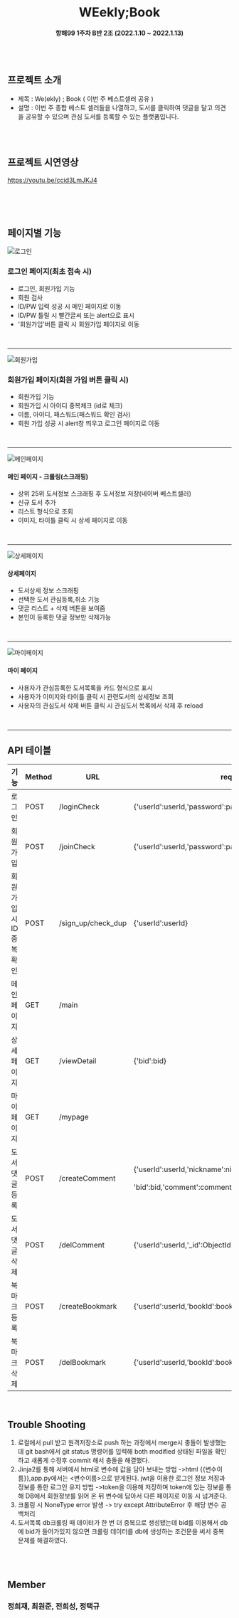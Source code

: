 <h1 align="center">WEekly;Book</h1>
<div align="center"><b>항해99 1주차 B반 2조 (2022.1.10 ~ 2022.1.13)</b></div>  
</br>
</br>
</br>

## 프로젝트 소개

- 제목 : We(ekly) ; Book ( 이번 주 베스트셀러 공유 )
- 설명 : 이번 주 종합 베스트 셀러들을 나열하고, 도서를 클릭하여 댓글을 달고 의견을 공유할 수 있으며 관심 도서를 등록할 수 있는 플랫폼입니다.


</br>
</br>

## 프로젝트 시연영상
https://youtu.be/ccid3LmJKJ4
<br/></br>


</br>
</br>

## 페이지별 기능 


![로그인](https://user-images.githubusercontent.com/32161395/149157418-5c8fc416-2478-40ac-88d3-88adce8aab29.png)
### 로그인 페이지(최초 접속 시)

- 로그인, 회원가입 기능
- 회원 검사
- ID/PW 입력 성공 시 메인 페이지로 이동
- ID/PW 틀릴 시 빨간글씨 또는 alert으로 표시
- '회원가입'버튼 클릭 시 회원가입 페이지로 이동
<br/>

---

![회원가입](https://user-images.githubusercontent.com/32161395/149157456-c9f3c844-fdd8-4bde-a3fa-9a56ba643c5c.png)
### 회원가입 페이지(회원 가입 버튼 클릭 시)

- 회원가입 기능
- 회원가입 시 아이디 중복체크 (id로 체크)
- 이름, 아이디, 패스워드(패스워드 확인 검사)
- 회원 가입 성공 시 alert창 띄우고 로그인 페이지로 이동
<br/>

---

![메인페이지](https://user-images.githubusercontent.com/32161395/149157504-dc64e8a0-47a9-4249-859f-068207c83e37.png)
#### 메인 페이지 - 크롤링(스크래핑)

- 상위 25위 도서정보 스크래핑 후 도서정보 저장(네이버 베스트셀러)
- 신규 도서 추가
- 리스트 형식으로 조회
- 이미지, 타이틀 클릭 시 상세 페이지로 이동
<br/>

---

![상세페이지](https://user-images.githubusercontent.com/32161395/149157520-263a3cdb-dc6b-4bee-b3de-1bb616b10a88.png)
#### 상세페이지

- 도서상세 정보 스크래핑
- 선택한 도서 관심등록,취소 기능
- 댓글 리스트 + 삭제 버튼을 보여줌
- 본인이 등록한 댓글 정보만 삭제가능
<br/>

---

![마이페이지](https://user-images.githubusercontent.com/32161395/149157546-f053425d-cdf7-4fa5-9aeb-7e65bccff5b8.png)
#### 마이 페이지

- 사용자가 관심등록한 도서목록을 카드 형식으로 표시
- 사용자가 이미지와 타이틀 클릭 시 관련도서의 상세정보 조회
- 사용자의 관심도서 삭제 버튼 클릭 시 관심도서 목록에서 삭제 후 reload
<br>

---

## API 테이블  

  
  
| 기능  | Method | URL | request |    response    |
| --- | --- | --- | --- | --- |
| 로그인 | POST | /loginCheck | {'userId':userId,'password':password} |    로그인 성공 여부    
| 회원가입 | POST | /joinCheck | {'userId':userId,'password':password,'nickname',nickname} |    회원가입 성공 여부    
| 회원 가입시 ID<br> 중복 확인 | POST | /sign_up/check_dup | {'userId':userId} |    ID 중복여부    
| 메인페이지 | GET | /main |     | 메인페이지 도서목록 조회 
| 상세페이지 | GET | /viewDetail | {'bid':bid} | 선택한 도서 상세,댓글정보 조회 
| 마이페이지 | GET | /mypage |     | 마이페이지 관심도서목록 조회 
| 도서 댓글 등록 | POST | /createComment | {'userId':userId,'nickname':nickname<br><br> 'bid':bid,'comment':comment} | 도서댓글등록 성공 여부 
| 도서 댓글 삭제 | POST | /delComment | {'userId':userId,'_id':ObjectId(id)} | 도서댓글삭제 성공 여부 
| 북마크 등록 | POST | /createBookmark | {'userId':userId,'bookId':bookId} | 관심도서등록 성공 여부 
| 북마크<br> 삭제 | POST | /delBookmark | {'userId':userId,'bookId':bookId} | 관심도서삭제 성공 여부 

</br>

## Trouble Shooting

1. 로컬에서 pull 받고 원격저장소로 push 하는 과정에서 merge시 충돌이 발생했는데
  git bash에서 git status 명령어를 입력해 both modified 상태된 파일을 확인하고 
  새롭게 수정후 commit 해서 충돌을 해결했다.
2. Jinja2를 통해 서버에서 html로 변수에 값을 담아 보내는 방법
  ->html {{변수이름}},app.py에서는 <변수이름>으로 받게된다.
  jwt을 이용한 로그인 정보 저장과 정보를 통한 로그인 유지 방법
  ->token을 이용해 저장하며
  token에 있는 정보를 통해 DB에서 회원정보를 읽어 온 뒤 
  변수에 담아서 다른 페이지로 이동 시 넘겨준다.
3. 크롤링 시 NoneType error 발생 -> try except AttributeError 후 해당 변수 공백처리
4. 도서목록 db크롤링 때 데이터가 한 번 더 중복으로 생성됐는데
  bid를 이용해서 db에 bid가 들어가있지 않으면 크롤링 데이터를 db에 생성하는 조건문을 
  써서 중복 문제를 해결하였다.
<br/>
<br/>

## Member
### 정희재, 최원준, 전희성, 정택규
